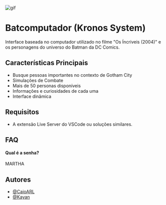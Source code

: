 
![gif](https://37.media.tumblr.com/beb4213459e17195558741b1e4c1aef9/tumblr_n4fnwsiMb81s2wio8o1_500.gif)


# Batcomputador (Kronos System)

Interface baseada no computador utilizado no filme "Os Íncriveis (2004)" e os personagens do universo do Batman da DC Comics.
## Características Principais
- Busque pessoas importantes no contexto de Gotham City
- Simulações de Combate
- Mais de 50 personas disponíveis
- Informações e curiosidades de cada uma
- Interface dinâmica

## Requisitos
- A extensão Live Server do VSCode ou soluções similares.
    
## FAQ

#### Qual é a senha?

MARTHA


## Autores

- [@CaioARL](https://www.github.com/caioARL)
- [@Kayan](https://www.github.com/alunokayan)

